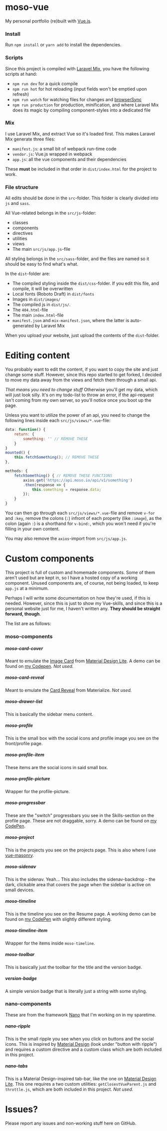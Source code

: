 # moso-vue
My personal portfolio (re)built with [Vue.js](https://vuejs.org).

### Install
Run `npm install` or `yarn add` to install the dependencies.

### Scripts
Since this project is compiled with [Laravel Mix](https://github.com/JeffreyWay/laravel-mix), you have the following scripts at hand:

- `npm run dev` for a quick compile
- `npm run hot` for hot reloading (input fields won't be emptied upon refresh)
- `npm run watch` for watching files for changes and [browserSync](https://github.com/BrowserSync/browser-sync)
- `npm run production` for production, minification, and where Laravel Mix does its magic by compiling component-styles into a dedicated file

### Mix
I use Laravel Mix, and extract Vue so it's loaded first. This makes Laravel Mix generate three files:

- `manifest.js`: a small bit of webpack run-time code
- `vendor.js`: Vue.js wrapped in webpack
- `app.js`: all the vue components and their dependencies

These **must** be included in that order in `dist/index.html` for the project to work.

### File structure
All edits should be done in the `src`-folder. This folder is clearly divided into `js` and `sass`.

All Vue-related belongs in the `src/js`-folder:

- classes
- components
- directives
- utilities
- views
- The main `src/js/app.js`-file

All styling belongs in the `src/sass`-folder, and the files are named so it should be easy to find what's what.

In the `dist`-folder are:

- The compiled styling inside the `dist/css`-folder. If you edit this file, and compile, it will be overwritten
- Local fonts (Roboto Draft) in `dist/fonts`
- Images in `dist/images/`
- The compiled js in `dist/js/`.
- The `404.html`-file
- The main `index.html`-file
- `manifest.json` and `mix-manifest.json`, where the latter is auto-generated by Laravel Mix

When you upload your website, just upload the contents of the `dist`-folder.

# Editing content
You probably want to edit the content, if you want to copy the site and just change some stuff.
However, since this repo started to get forked, I decided to move my data away from the views and fetch them through a small api.

*That means you need to change stuff*
Otherwise you'll get my data, which will just look silly. It's on my todo-list to throw an error, if the api-request isn't coming from my own server, so you'll notice once you boot up the page.

Unless you want to utilize the power of an api, you need to change the following lines inside each `src/js/views/*.vue`-file:
```js
data: function() {
    return: {
        something: '' // REMOVE THESE
    }
}
mounted() {
    this.fetchSomething(); // REMOVE THESE
},

methods: {
    fetchSomething() { // REMOVE THESE FUNCTIONS
        axios.get('https://api.moso.io/api/v1/something')
        .then(response => {
            this.something = response.data;
        });
    }
}
```

You can then go through each `src/js/views/*.vue`-file and remove `v-for` and `:key`, remove the colons (`:`) infront of each property (like `:image`), as the colon (again `:`) is a shorthand for `v-bind:`, which you won't need if you're filling in your own content.

You may also remove the `axios`-import from `src/js/app.js`.

# Custom components
This project is full of custom and homemade components. Some of them aren't used but are kept in, so I have a hosted copy of a working component. Unused components are, of course, not being loaded, to keep `app.js` at a minimum.

Perhaps I will write some documentation on how they're used, if this is needed. However, since this is just to show my Vue-skills, and since this is a personal website just for me, I haven't written any. **They should be straight forward, though**.

The list are as follows:

### moso-components
##### moso-card-cover
Meant to emulate the [Image Card](https://getmdl.io/components/index.html#cards-section) from [Material Design Lite](https://getmdl.io). A demo can be found on [my Codepen](https://codepen.io/moso/pen/BWvYxa). _Not used._

##### moso-card-reveal
Meant to emulate the [Card Reveal](http://materializecss.com/cards.html#reveal) from Materialize. _Not used._

##### moso-drawer-list
This is basically the sidebar menu content.

##### moso-profile
This is the small box with the social icons and profile image you see on the front/profile page.

##### moso-profile-item
These items are the social icons in said small box.

##### moso-profile-picture
Wrapper for the profile-picture.

##### moso-progressbar
These are the "switch" progressbars you see in the Skills-section on the profile page. These are not draggable, sorry. A demo can be found on [my CodePen](https://codepen.io/moso/pen/evQxRE).

##### moso-project
This is the projects you see on the projects page. This is also where I use [vue-masonry](https://github.com/shershen08/vue-masonry).

##### moso-sidenav
This is the sidenav. Yeah... This also includes the sidenav-backdrop - the dark, clickable area that covers the page when the sidebar is active on small devices.

##### moso-timeline
This is the timeline you see on the Resume page. A working demo can be found on [my CodePen](https://codepen.io/moso/pen/MpPRgg) with slightly different styling.

##### moso-timeline-item
Wrapper for the items inside `moso-timeline`.

##### moso-toolbar
This is basically just the toolbar for the title and the version badge.

##### version-badge
A simple version badge that is literally just a string with some styling.

### nano-components
These are from the framework [Nano](https://github.com/getnano/nano-framework) that I'm working on in my sparetime.

##### nano-ripple
This is the small ripple you see when you click on buttons and the social icons. This is inspired by [Material Design](https://getmdl.io/components/index.html#buttons-section) (look under "button with ripple") and requires a custom directive and a custom class which are both included in this project.

##### nano-tabs
This is a Material Design-inspired tab-bar, like the one on [Material Design Lite](https://getmdl.io/components/index.html#layout-section/tabs). This one requires a two custom utilities: `getClosestVueParent.js` and `throttle.js`, which are both included in this project. _Not used._

# Issues?
Please report any issues and non-working stuff here on GitHub.

